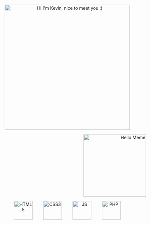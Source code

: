 <!-- Texte animé via GIF -->
<p align="center">
  <img src="https://media.giphy.com/media/3o6Zt481isNVuQI1l6/giphy.gif" alt="Hi I'm Kevin, nice to meet you :)" width="400"/>
</p>

<!-- Meme à droite -->
<p align="right">
  <img src="https://i.imgflip.com/7y2b7b.jpg" alt="Hello Meme" width="200"/>
</p>

<!-- Logos centrés avec bonne taille et espacement -->
<p align="center">
  <img src="https://cdn.jsdelivr.net/gh/devicons/devicon/icons/html5/html5-original.svg" alt="HTML5" width="60" style="margin: 0 15px;"/>
  <img src="https://cdn.jsdelivr.net/gh/devicons/devicon/icons/css3/css3-original.svg" alt="CSS3" width="60" style="margin: 0 15px;"/>
  <img src="https://cdn.jsdelivr.net/gh/devicons/devicon/icons/javascript/javascript-original.svg" alt="JS" width="60" style="margin: 0 15px;"/>
  <img src="https://cdn.jsdelivr.net/gh/devicons/devicon/icons/php/php-original.svg" alt="PHP" width="60" style="margin: 0 15px;"/>
</p>
